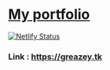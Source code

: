 # [My portfolio](https://greazey.tk)

[![Netlify Status](https://api.netlify.com/api/v1/badges/d843bece-7654-42c0-86cc-83edd6d88882/deploy-status)](https://greazey.tk)

### Link : https://greazey.tk